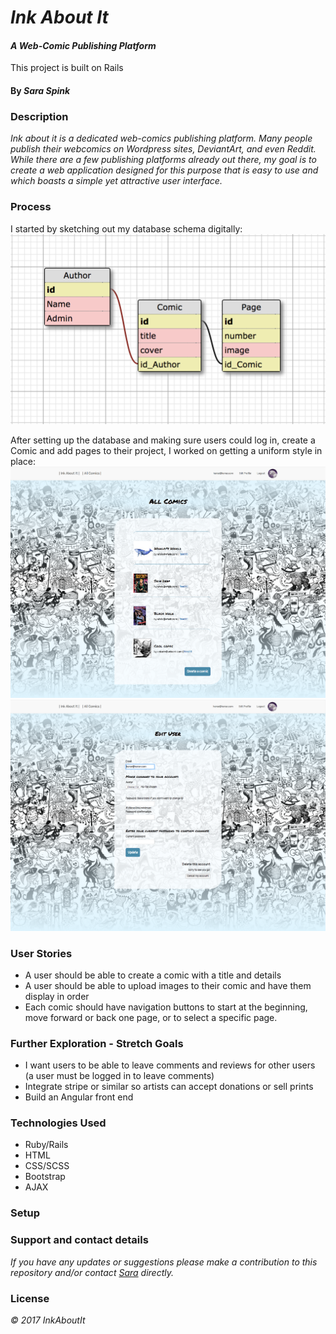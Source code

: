 
# _Ink About It_

#### _A Web-Comic Publishing Platform_

This project is built on Rails

#### By _Sara Spink_

### Description

_Ink about it is a dedicated web-comics publishing platform. Many people publish their webcomics on Wordpress sites, DeviantArt, and even Reddit. While there are a few publishing platforms already out there, my goal is to create a web application designed for this purpose that is easy to use and which boasts a simple yet attractive user interface._

### Process

I started by sketching out my database schema digitally:
![first db schema](./public/img/initial_db_sketch.png)

After setting up the database and making sure users could log in, create a Comic and add pages to their project, I worked on getting a uniform style in place:
![comics index page](./public/img/comics-index.png)
![user sign up](./public/img/edit-user.png)

### User Stories

- A user should be able to create a comic with a title and details
- A user should be able to upload images to their comic and have them display in order
- Each comic should have navigation buttons to start at the beginning, move forward or back one page, or to select a specific page.

### Further Exploration - Stretch Goals

- I want users to be able to leave comments and reviews for other users (a user must be logged in to leave comments)
- Integrate stripe or similar so artists can accept donations or sell prints
- Build an Angular front end

### Technologies Used

* Ruby/Rails
* HTML
* CSS/SCSS
* Bootstrap
* AJAX


### Setup

### Support and contact details

_If you have any updates or suggestions please make a contribution to this repository and/or contact [Sara](spinkbot@gmail.com) directly._

### License

_© 2017 InkAboutIt_
